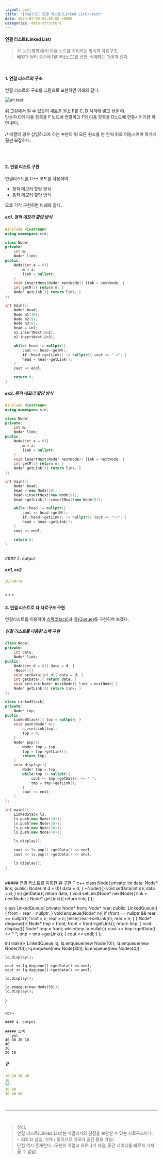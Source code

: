 ```yaml
---
layout: post
title: "[자료구조] 연결 리스트(Linked List)-test"
date: 2024-07-09 02:00:00 +0900
categories: data-structure
---
```

#### 연결 리스트(Linked List) 
> 각 노드(항목)들이 다음 노드를 가리키는 형식의 자료구조,<br>
배열과 달리 중간에 데이터(노드)를 삽입, 삭제하는 과정이 쉽다.
<br>

#### 1. 연결 리스트의 구조
연결 리스트의 구조를 그림으로 포현하면 아래와 같다.

![alt text](/public/img/linkedlist-1.png)<br><br>
위 그림에서 알 수 있듯이 새로운 원소 F를 C, D 사이에 넣고 싶을 떄,
<br>단순히 C의 다음 항목을 F 노드에 연결하고 F의 다음 항목을 D노드에 연결시키기만 하면 된다.
<br>
<br>// 배열의 경우 삽입하고자 하는 부분의 뒤 모든 원소를 한 칸씩 뒤로 이동시켜야 하기에 훨씬 복잡하다.

<br><br>
#### 2. 연결 리스트 구현
연결리스트를 C++ 코드를 사용하여
- 정적 메모리 할당 방식
- 동적 메모리 할당 방식

으로 각각 구현하면 아래와 같다.
##### ex1. 정적 메모리 할당 방식
```c++
#include <iostream>
using namespace std;

class Node{
private:
    int m;
    Node* link;
public:
    Node(int a = 0){
        m = a;
        link = nullptr;
    }
    void insertNext(Node* nextNode){ link = nextNode; }
    int getM(){ return m; }
    Node* getLink(){ return link; }
};

int main(){
    Node* head;
    Node n1(10);
    Node n2(9);
    Node n3(8);
    head = &n1;
    n1.insertNext(&n2);
    n2.insertNext(&n3);

    while( head != nullptr){
        cout << head->getM();
        if (head->getLink() != nullptr){ cout << "->"; }
        head = head->getLink();
    }
    cout << endl;

    return 0;
}
```

##### ex2. 동적 메모리 할당 방식
```c++
#include <iostream>
using namespace std;

class Node{
private:
    int m;
    Node* link;
public:
    Node(int a = 0){
        m = a;
        link = nullptr;
    }
    void insertNext(Node* nextNode){ link = nextNode; }
    int getM(){ return m; }
    Node* getLink(){ return link; }
};

int main(){
    Node* head;
    head = new Node(10);
    head->insertNext(new Node(9));
    head->getLink()->insertNext(new Node(8));

    while (head != nullptr){
        cout << head->getM();
        if (head->getLink() != nullptr){ cout << "->"; }
        head = head->getLink();
    }
    cout << endl;

    return 0;
}
```

<br>
#### 2. output

##### ex1, ex2
```yml
10->9->8
```

<br>
* * *
<br>


#### 3. 연결 리스트로 타 자료구조 구현
연결리스트를 이용하여 <a href = "/data-structure/2024/07/08/ds1.html">스택(Stack)</a>과 <a href = "/data-structure/2024/07/08/ds2.html">큐(Queue)</a>를 구현하여 보겠다.

##### 연결 리스트를 이용한 스택 구현
```c++
class Node{
private:
    int data;
    Node* link;
public:
    Node(int d = 0){ data = d; }
    ~Node(){}
    void setData(int d){ data = d; }
    int getData(){ return data; }
    void setLink(Node* nextNode){ link = nextNode; }
    Node* getLink(){ return link; }
};

class LinkedStack{
private:
    Node* top;
public:
    LinkedStack(){ top = nullptr; }
    void push(Node* n){
        n->setLink(top);
        top = n;
    }
    Node* pop(){
        Node* tmp = top;
        top = top->getLink();
        return tmp;
    }
    void display(){
        Node* tmp = top;
        while(tmp != nullptr){
            cout << tmp->getData() << " ";
            tmp = tmp->getLink();
        }
        cout << endl;
    }
};

int main(){
    LinkedStack ls;
    ls.push(new Node(10));
    ls.push(new Node(20));
    ls.push(new Node(30));
    ls.push(new Node(40));

    ls.display();

    cout << ls.pop()->getData() << endl;
    cout << ls.pop()->getData() << endl;

    ls.display();
}
```
<br>
##### 연결 리스트를 이용한 큐 구현
```c++
class Node{
private:
    int data;
    Node* link;
public:
    Node(int d = 0){ data = d; }
    ~Node(){}
    void setData(int d){ data = d; }
    int getData(){ return data; }
    void setLink(Node* nextNode){ link = nextNode; }
    Node* getLink(){ return link; }
};

class LinkedQueue{
private:
    Node* front;
    Node* rear;
public:
    LinkedQueue(){ front = rear = nullptr; }
    void enqueue(Node* n){
        if (front == nullptr && rear == nullptr){
            front = n;
            rear = n;
        }else{
            rear->setLink(n);
            rear = n;
        }
    }
    Node* dequeue(){
        Node* tmp = front;
        front = front->getLink();
        return tmp;
    }
    void display(){
        Node* tmp = front;
        while(tmp != nullptr){
            cout << tmp->getData() << " ";
            tmp = tmp->getLink();
        }
        cout << endl;
    }
};

int main(){
    LinkedQueue lq;
    lq.enqueue(new Node(10));
    lq.enqueue(new Node(20));
    lq.enqueue(new Node(30));
    lq.enqueue(new Node(40));

    lq.display();

    cout << lq.dequeue()->getData() << endl;
    cout << lq.dequeue()->getData() << endl;

    lq.display();

    lq.enqueue(new Node(50));
    lq.display();
}
```

<br>

#### 4. output

##### 스택
```yml
40 30 20 10
40
30
20 10
```

##### 큐
```yml
10 20 30 40
10
20
30 40
30 40 50
```

<br>

* * *

<br>

>정리, 
<br>연결 리스트(Linked List)는 배열에서의 단점을 보완할 수 있는 자료구조이다.<br>- (데이터 삽입, 삭제 / 동적으로 메모리 공간 활용 가능)
<br>단점 역시 존재한다. (구현이 어렵고 오류나기 쉬움, 중간 데이터를 빠르게 가져올 수 없음)
